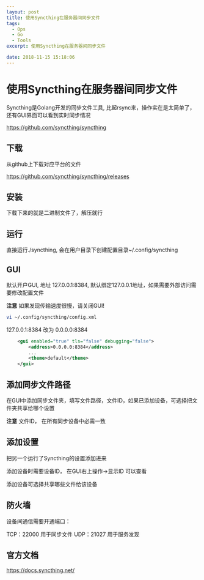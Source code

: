 ```yaml
---
layout: post
title: 使用Syncthing在服务器间同步文件
tags: 
  - Ops
  - Go
  - Tools
excerpt: 使用Syncthing在服务器间同步文件

date: 2018-11-15 15:18:06
---
```


# 使用Syncthing在服务器间同步文件

Syncthing是Golang开发的同步文件工具, 比起rsync来，操作实在是太简单了，还有GUI界面可以看到实时同步情况

<https://github.com/syncthing/syncthing>

## 下载

从github上下载对应平台的文件

<https://github.com/syncthing/syncthing/releases>

## 安装

下载下来的就是二进制文件了，解压就行

## 运行

直接运行./syncthing, 会在用户目录下创建配置目录~/.config/syncthing

## GUI

默认开户GUI, 地址 127.0.0.1:8384, 默认绑定127.0.0.1地址，如果需要外部访问需要修改配置文件

**注意** 如果发现传输速度很慢，请关闭GUI!

```sh
vi ~/.config/syncthing/config.xml
```

127.0.0.1:8384 改为 0.0.0.0:8384

```xml
    <gui enabled="true" tls="false" debugging="false">
        <address>0.0.0.0:8384</address>
        ...
        <theme>default</theme>
    </gui>
```

## 添加同步文件路径

在GUI中添加同步文件夹，填写文件路径，文件ID，如果已添加设备，可选择把文件夹共享给哪个设置

**注意** 文件ID， 在所有同步设备中必需一致

## 添加设置

把另一个运行了Syncthing的设置添加进来

添加设备时需要设备ID， 在GUI右上操作->显示ID 可以查看

添加设备可选择共享哪些文件给该设备

## 防火墙

设备间通信需要开通端口：

TCP：22000 用于同步文件
UDP：21027 用于服务发现

## 官方文档

<https://docs.syncthing.net/>